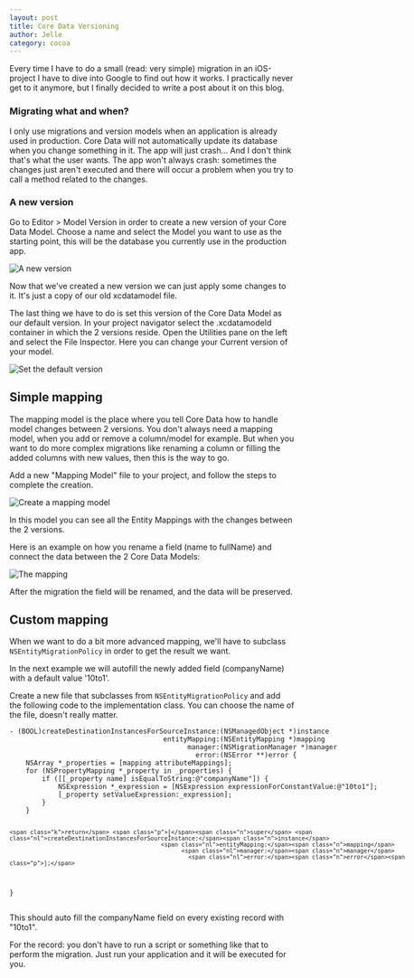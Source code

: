 ```yaml
---
layout: post
title: Core Data Versioning
author: Jelle
category: cocoa
---
```

Every time I have to do a small (read: very simple) migration in an iOS-project I have to dive into Google to find out how it works. I practically never get to it anymore, but I finally decided to write a post about it on this blog.

### Migrating what and when?

I only use migrations and version models when an application is already used in production. Core Data will not automatically update its database when you change something in it. The app will just crash... And I don't think that's what the user wants. The app won't always crash: sometimes the changes just aren't executed and there will occur a problem when you try to call a method related to the changes.

### A new version

Go to Editor > Model Version in order to create a new version of your Core Data Model. Choose a name and select the Model you want to use as the starting point, this will be the database you currently use in the production app.

![A new version](http://blog.10to1.be/img/core-data-versioning-new-version.png)

Now that we've created a new version we can just apply some changes to it. It's just a copy of our old xcdatamodel file.

The last thing we have to do is set this version of the Core Data Model as our default version. In your project navigator select the .xcdatamodeld container in which the 2 versions reside. Open the Utilities pane on the left and select the File Inspector. Here you can change your Current version of your model.

![Set the default version](http://blog.10to1.be/img/core-data-versioning-default-version.png)

## Simple mapping

The mapping model is the place where you tell Core Data how to handle model changes between 2 versions. You don't always need a mapping model, when you add or remove a column/model for example. But when you want to do more complex migrations like renaming a column or filling the added columns with new values, then this is the way to go.

Add a new "Mapping Model" file to your project, and follow the steps to complete the creation.

![Create a mapping model](http://blog.10to1.be/img/core-data-versioning-new-mapping-model.png)

In this model you can see all the Entity Mappings with the changes between the 2 versions.

Here is an example on how you rename a field (name to fullName) and connect the data between the 2 Core Data Models:

![The mapping](http://blog.10to1.be/img/core-data-versioning-mapping.png)

After the migration the field will be renamed, and the data will be preserved.

## Custom mapping

When we want to do a bit more advanced mapping, we'll have to subclass `NSEntityMigrationPolicy` in order to get the result we want.

In the next example we will autofill the newly added field (companyName) with a default value '10to1'.

Create a new file that subclasses from `NSEntityMigrationPolicy` and add the following code to the implementation class. You can choose the name of the file, doesn't really matter. 

<div class="highlight" style="width: 720px"><pre><code class="objc"><span class="o">-</span> <span class="p">(</span><span class="kt">BOOL</span><span class="p">)</span><span class="nl">createDestinationInstancesForSourceInstance:</span><span class="p">(</span><span class="n">NSManagedObject</span> <span class="o">*</span><span class="p">)</span><span class="n">instance</span>
                                      <span class="nl">entityMapping:</span><span class="p">(</span><span class="n">NSEntityMapping</span> <span class="o">*</span><span class="p">)</span><span class="n">mapping</span>
                                            <span class="nl">manager:</span><span class="p">(</span><span class="n">NSMigrationManager</span> <span class="o">*</span><span class="p">)</span><span class="n">manager</span>
                                              <span class="nl">error:</span><span class="p">(</span><span class="n">NSError</span> <span class="o">**</span><span class="p">)</span><span class="n">error</span> <span class="p">{</span>
    <span class="n">NSArray</span> <span class="o">*</span><span class="n">_properties</span> <span class="o">=</span> <span class="p">[</span><span class="n">mapping</span> <span class="n">attributeMappings</span><span class="p">];</span>
    <span class="k">for</span> <span class="p">(</span><span class="n">NSPropertyMapping</span> <span class="o">*</span><span class="n">_property</span> <span class="k">in</span> <span class="n">_properties</span><span class="p">)</span> <span class="p">{</span>
        <span class="k">if</span> <span class="p">([[</span><span class="n">_property</span> <span class="n">name</span><span class="p">]</span> <span class="nl">isEqualToString:</span><span class="s">@"companyName"</span><span class="p">])</span> <span class="p">{</span>
            <span class="n">NSExpression</span> <span class="o">*</span><span class="n">_expression</span> <span class="o">=</span> <span class="p">[</span><span class="n">NSExpression</span> <span class="nl">expressionForConstantValue:</span><span class="s">@"10to1"</span><span class="p">];</span>
            <span class="p">[</span><span class="n">_property</span> <span class="nl">setValueExpression:</span><span class="n">_expression</span><span class="p">];</span>
        <span class="p">}</span>
    <span class="p">}</span>
    
    <span class="k">return</span> <span class="p">[</span><span class="n">super</span> <span class="nl">createDestinationInstancesForSourceInstance:</span><span class="n">instance</span> 
                                                <span class="nl">entityMapping:</span><span class="n">mapping</span> 
                                                      <span class="nl">manager:</span><span class="n">manager</span> 
                                                        <span class="nl">error:</span><span class="n">error</span><span class="p">];</span>
<span class="p">}</span>
</code></pre>
</div>

This should auto fill the companyName field on every existing record with "10to1".

For the record: you don't have to run a script or something like that to perform the migration. Just run your application and it will be executed for you.
